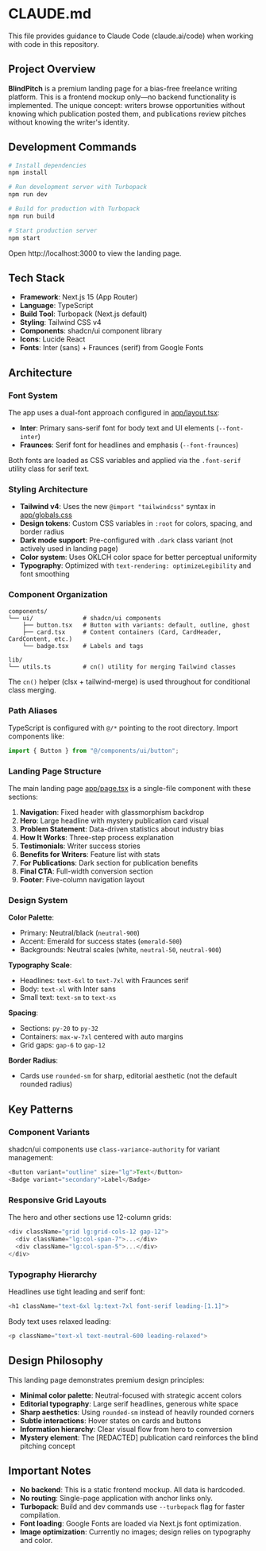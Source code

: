 # CLAUDE.md

This file provides guidance to Claude Code (claude.ai/code) when working with code in this repository.

## Project Overview

**BlindPitch** is a premium landing page for a bias-free freelance writing platform. This is a frontend mockup only—no backend functionality is implemented. The unique concept: writers browse opportunities without knowing which publication posted them, and publications review pitches without knowing the writer's identity.

## Development Commands

```bash
# Install dependencies
npm install

# Run development server with Turbopack
npm run dev

# Build for production with Turbopack
npm run build

# Start production server
npm start
```

Open http://localhost:3000 to view the landing page.

## Tech Stack

- **Framework**: Next.js 15 (App Router)
- **Language**: TypeScript
- **Build Tool**: Turbopack (Next.js default)
- **Styling**: Tailwind CSS v4
- **Components**: shadcn/ui component library
- **Icons**: Lucide React
- **Fonts**: Inter (sans) + Fraunces (serif) from Google Fonts

## Architecture

### Font System
The app uses a dual-font approach configured in [app/layout.tsx](app/layout.tsx):
- **Inter**: Primary sans-serif font for body text and UI elements (`--font-inter`)
- **Fraunces**: Serif font for headlines and emphasis (`--font-fraunces`)

Both fonts are loaded as CSS variables and applied via the `.font-serif` utility class for serif text.

### Styling Architecture
- **Tailwind v4**: Uses the new `@import "tailwindcss"` syntax in [app/globals.css](app/globals.css)
- **Design tokens**: Custom CSS variables in `:root` for colors, spacing, and border radius
- **Dark mode support**: Pre-configured with `.dark` class variant (not actively used in landing page)
- **Color system**: Uses OKLCH color space for better perceptual uniformity
- **Typography**: Optimized with `text-rendering: optimizeLegibility` and font smoothing

### Component Organization
```
components/
└── ui/              # shadcn/ui components
    ├── button.tsx   # Button with variants: default, outline, ghost
    ├── card.tsx     # Content containers (Card, CardHeader, CardContent, etc.)
    └── badge.tsx    # Labels and tags

lib/
└── utils.ts         # cn() utility for merging Tailwind classes
```

The `cn()` helper (clsx + tailwind-merge) is used throughout for conditional class merging.

### Path Aliases
TypeScript is configured with `@/*` pointing to the root directory. Import components like:
```typescript
import { Button } from "@/components/ui/button";
```

### Landing Page Structure
The main landing page [app/page.tsx](app/page.tsx) is a single-file component with these sections:
1. **Navigation**: Fixed header with glassmorphism backdrop
2. **Hero**: Large headline with mystery publication card visual
3. **Problem Statement**: Data-driven statistics about industry bias
4. **How It Works**: Three-step process explanation
5. **Testimonials**: Writer success stories
6. **Benefits for Writers**: Feature list with stats
7. **For Publications**: Dark section for publication benefits
8. **Final CTA**: Full-width conversion section
9. **Footer**: Five-column navigation layout

### Design System

**Color Palette**:
- Primary: Neutral/black (`neutral-900`)
- Accent: Emerald for success states (`emerald-500`)
- Backgrounds: Neutral scales (white, `neutral-50`, `neutral-900`)

**Typography Scale**:
- Headlines: `text-6xl` to `text-7xl` with Fraunces serif
- Body: `text-xl` with Inter sans
- Small text: `text-sm` to `text-xs`

**Spacing**:
- Sections: `py-20` to `py-32`
- Containers: `max-w-7xl` centered with auto margins
- Grid gaps: `gap-6` to `gap-12`

**Border Radius**:
- Cards use `rounded-sm` for sharp, editorial aesthetic (not the default rounded radius)

## Key Patterns

### Component Variants
shadcn/ui components use `class-variance-authority` for variant management:
```typescript
<Button variant="outline" size="lg">Text</Button>
<Badge variant="secondary">Label</Badge>
```

### Responsive Grid Layouts
The hero and other sections use 12-column grids:
```typescript
<div className="grid lg:grid-cols-12 gap-12">
  <div className="lg:col-span-7">...</div>
  <div className="lg:col-span-5">...</div>
</div>
```

### Typography Hierarchy
Headlines use tight leading and serif font:
```typescript
<h1 className="text-6xl lg:text-7xl font-serif leading-[1.1]">
```

Body text uses relaxed leading:
```typescript
<p className="text-xl text-neutral-600 leading-relaxed">
```

## Design Philosophy

This landing page demonstrates premium design principles:
- **Minimal color palette**: Neutral-focused with strategic accent colors
- **Editorial typography**: Large serif headlines, generous white space
- **Sharp aesthetics**: Using `rounded-sm` instead of heavily rounded corners
- **Subtle interactions**: Hover states on cards and buttons
- **Information hierarchy**: Clear visual flow from hero to conversion
- **Mystery element**: The [REDACTED] publication card reinforces the blind pitching concept

## Important Notes

- **No backend**: This is a static frontend mockup. All data is hardcoded.
- **No routing**: Single-page application with anchor links only.
- **Turbopack**: Build and dev commands use `--turbopack` flag for faster compilation.
- **Font loading**: Google Fonts are loaded via Next.js font optimization.
- **Image optimization**: Currently no images; design relies on typography and color.
